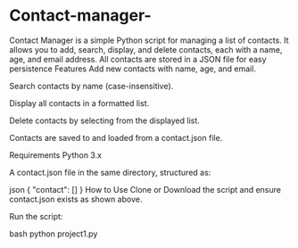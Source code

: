 # Contact-manager-
Contact Manager is a simple Python script for managing a list of contacts. It allows you to add, search, display, and delete contacts, each with a name, age, and email address. All contacts are stored in a JSON file for easy persistence
Features
Add new contacts with name, age, and email.

Search contacts by name (case-insensitive).

Display all contacts in a formatted list.

Delete contacts by selecting from the displayed list.

Contacts are saved to and loaded from a contact.json file.

Requirements
Python 3.x

A contact.json file in the same directory, structured as:

json
{
  "contact": []
}
How to Use
Clone or Download the script and ensure contact.json exists as shown above.

Run the script:

bash
python project1.py
